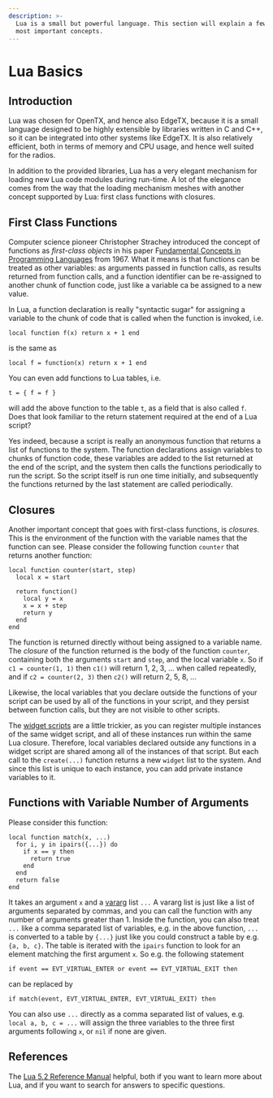 ```yaml
---
description: >-
  Lua is a small but powerful language. This section will explain a few of the
  most important concepts.
---
```


# Lua Basics

## Introduction

Lua was chosen for OpenTX, and hence also EdgeTX, because it is a small language designed to be highly extensible by libraries written in C and C++, so it can be integrated into other systems like EdgeTX. It is also relatively efficient, both in terms of memory and CPU usage, and hence well suited for the radios.

In addition to the provided libraries, Lua has a very elegant mechanism for loading new Lua code modules during run-time. A lot of the elegance comes from the way that the loading mechanism meshes with another concept supported by Lua: first class functions with closures.

## First Class Functions

Computer science pioneer Christopher Strachey introduced the concept of functions as _first-class objects_ in his paper F[undamental Concepts in Programming Languages](https://web.archive.org/web/20100216060948/http://www.cs.cmu.edu/~crary/819-f09/Strachey67.pdf) from 1967. What it means is that functions can be treated as other variables: as arguments passed in function calls, as results returned from function calls, and a function identifier can be re-assigned to another chunk of function code, just like a variable ca be assigned to a new value.

In Lua, a function declaration is really "syntactic sugar" for assigning a variable to the chunk of code that is called when the function is invoked, i.e.

`local function f(x) return x + 1 end`

is the same as 

`local f = function(x) return x + 1 end`

You can even add functions to Lua tables, i.e. 

`t = { f = f }`

will add the above function to the table `t`, as a field that is also called `f`. Does that look familiar to the return statement required at the end of a Lua script? 

Yes indeed, because a script is really an anonymous function that returns a list of functions to the system. The function declarations assign variables to chunks of function code, these variables are added to the list returned at the end of the script, and the system then calls the functions periodically to run the script. So the script itself is run one time initially, and subsequently the functions returned by the last statement are called periodically.

## Closures

Another important concept that goes with first-class functions, is _closures_. This is the environment of the function with the variable names that the function can see. Please consider the following function `counter` that returns another function:

```text
local function counter(start, step)
  local x = start
  
  return function()
    local y = x
    x = x + step
    return y
  end
end
```

The function is returned directly without being assigned to a variable name. The _closure_ of the function returned is the body of the function `counter`, containing both the arguments `start` and `step`, and the local variable `x`. So if `c1 = counter(1, 1)` then `c1()` will return 1, 2, 3, ... when called repeatedly, and if `c2 = counter(2, 3)` then `c2()` will return 2, 5, 8, ...

Likewise, the local variables that you declare outside the functions of your script can be used by all of the functions in your script, and they persist between function calls, but they are not visible to other scripts.

The [widget scripts](../part_i_-_script_type_overview/widget_scripts.md) are a little trickier, as you can register multiple instances of the same widget script, and all of these instances run within the same Lua closure. Therefore, local variables declared outside any functions in a widget script are shared among all of the instances of that script. But each call to the `create(...)` function returns a new `widget` list to the system. And since this list is unique to each instance, you can add private instance variables to it.

## Functions with Variable Number of Arguments

Please consider this function:

```text
local function match(x, ...)
  for i, y in ipairs({...}) do
    if x == y then
      return true
    end
  end
  return false
end
```

It takes an argument `x` and a [vararg](https://www.lua.org/manual/5.2/manual.html#3.4.10) list `...` A vararg list is just like a list of arguments separated by commas, and you can call the function with any number of arguments greater than 1. Inside the function, you can also treat `...` like a comma separated list of variables, e.g. in the above function, `...` is converted to a table by `{...}`  just like you could construct a table by e.g. `{a, b, c}`. The table is iterated with the `ipairs` function to look for an element matching the first argument `x`. So e.g. the following statement 

`if event == EVT_VIRTUAL_ENTER or event == EVT_VIRTUAL_EXIT then`

can be replaced by 

`if match(event, EVT_VIRTUAL_ENTER, EVT_VIRTUAL_EXIT) then`

You can also use `...` directly as a comma separated list of values, e.g.  `local a, b, c = ...` will assign the three variables to the three first arguments following `x`, or `nil` if none are given.

## References

The [Lua 5.2 Reference Manual](https://www.lua.org/manual/5.2/manual.html) helpful, both if you want to learn more about Lua, and if you want to search for answers to specific questions.

